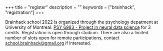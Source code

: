 +++
title = "register"
description = ""
keywords = ["brainhack", "registration"]
+++

Brainhack school 2022 is organized through the psychology depatment at University of Montreal: [PSY 6983 - Project in neural data science](https://admission.umontreal.ca/cours-et-horaires/cours/psy-6983) for 3 credits. Registration is open through studium. There are also a limited number of slots open for remote participations, contact <school.brainhack@gmail.org> if interested. 
